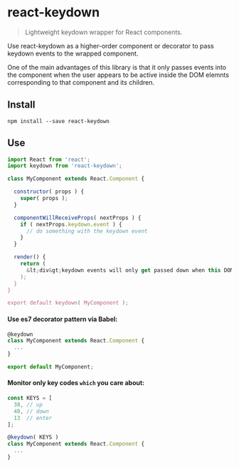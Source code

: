 # react-keydown
> Lightweight keydown wrapper for React components.

Use react-keydown as a higher-order component or decorator to pass keydown
events to the wrapped component.

One of the main advantages of this library is that it only passes events
into the component when the user appears to be active inside the DOM elemnts
corresponding to that component and its children.

## Install

```
npm install --save react-keydown
```

## Use

```javascript
import React from 'react';
import keydown from 'react-keydown';

class MyComponent extends React.Component {

  constructor( props ) {
    super( props );
  }

  componentWillReceiveProps( nextProps ) {
    if ( nextProps.keydown.event ) {
      // do something with the keydown event
    }
  }

  render() {
    return (
      &lt;div&gt;keydown events will only get passed down when this DOM node mounts or is clicked on&lt;/div&gt;
    );
  }
}

export default keydown( MyComponent );
```

#### Use es7 decorator pattern via Babel:

```javascript
@keydown
class MyComponent extends React.Component {
  ...
}

export default MyComponent;
```

#### Monitor only key codes `which` you care about:

```javascript
const KEYS = [
  38, // up
  40, // down
  13  // enter
];

@keydown( KEYS )
class MyComponent extends React.Component {
  ...
}
```
